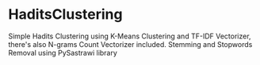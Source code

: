 # HaditsClustering
Simple Hadits Clustering using K-Means Clustering and TF-IDF Vectorizer, there's also N-grams Count Vectorizer included. Stemming and Stopwords Removal using PySastrawi library
